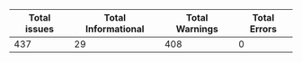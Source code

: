Total issues | Total Informational | Total Warnings | Total Errors
------------ | ------------------- | -------------- | ----------
437          | 29                  | 408            | 0
